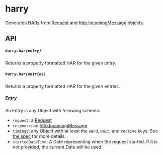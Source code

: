 # harry

Generates
[HARs](https://dvcs.w3.org/hg/webperf/raw-file/tip/specs/HAR/Overview.html)
from [Request](https://github.com/mikeal/request) and
[http.IncomingMessage](http://nodejs.org/api/http.html#http_http_incomingmessage)
objects.

## API

##### `harry.har(entry)`

Returns a properly formatted HAR for the given entry.

##### `harry.har(entries)`

Returns a properly formatted HAR for the given entries.

##### Entry
An Entry is any Object with following schema:

* `request`: a [Request](https://github.com/mikeal/request)
* `response`: an
  [http.IncomingMessage](http://nodejs.org/api/http.html#http_http_incomingmessage)
* `timings`: any Object with at least the `send`, `wait`, and `receive`
  keys. See [the spec](https://dvcs.w3.org/hg/webperf/raw-file/tip/specs/HAR/Overview.html)
  for more details.
* `startedDateTime`: A Date representing when the request started. If it
  is not provided, the current Date will be used.
